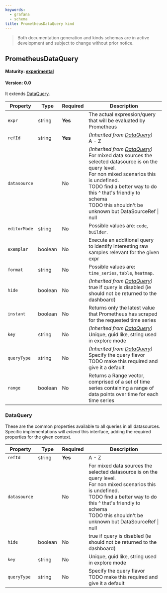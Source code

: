 ```yaml
---
keywords:
  - grafana
  - schema
title: PrometheusDataQuery kind
---
```

> Both documentation generation and kinds schemas are in active development and subject to change without prior notice.

## PrometheusDataQuery

#### Maturity: [experimental](../../../maturity/#experimental)
#### Version: 0.0



It extends [DataQuery](#dataquery).

| Property     | Type    | Required | Description                                                                                                                                                                                                                                                                                            |
|--------------|---------|----------|--------------------------------------------------------------------------------------------------------------------------------------------------------------------------------------------------------------------------------------------------------------------------------------------------------|
| `expr`       | string  | **Yes**  | The actual expression/query that will be evaluated by Prometheus                                                                                                                                                                                                                                       |
| `refId`      | string  | **Yes**  | *(Inherited from [DataQuery](#dataquery))*<br/>A - Z                                                                                                                                                                                                                                                   |
| `datasource` |         | No       | *(Inherited from [DataQuery](#dataquery))*<br/>For mixed data sources the selected datasource is on the query level.<br/>For non mixed scenarios this is undefined.<br/>TODO find a better way to do this ^ that's friendly to schema<br/>TODO this shouldn't be unknown but DataSourceRef &#124; null |
| `editorMode` | string  | No       | Possible values are: `code`, `builder`.                                                                                                                                                                                                                                                                |
| `exemplar`   | boolean | No       | Execute an additional query to identify interesting raw samples relevant for the given expr                                                                                                                                                                                                            |
| `format`     | string  | No       | Possible values are: `time_series`, `table`, `heatmap`.                                                                                                                                                                                                                                                |
| `hide`       | boolean | No       | *(Inherited from [DataQuery](#dataquery))*<br/>true if query is disabled (ie should not be returned to the dashboard)                                                                                                                                                                                  |
| `instant`    | boolean | No       | Returns only the latest value that Prometheus has scraped for the requested time series                                                                                                                                                                                                                |
| `key`        | string  | No       | *(Inherited from [DataQuery](#dataquery))*<br/>Unique, guid like, string used in explore mode                                                                                                                                                                                                          |
| `queryType`  | string  | No       | *(Inherited from [DataQuery](#dataquery))*<br/>Specify the query flavor<br/>TODO make this required and give it a default                                                                                                                                                                              |
| `range`      | boolean | No       | Returns a Range vector, comprised of a set of time series containing a range of data points over time for each time series                                                                                                                                                                             |

### DataQuery

These are the common properties available to all queries in all datasources.
Specific implementations will *extend* this interface, adding the required
properties for the given context.

| Property     | Type    | Required | Description                                                                                                                                                                                                                                             |
|--------------|---------|----------|---------------------------------------------------------------------------------------------------------------------------------------------------------------------------------------------------------------------------------------------------------|
| `refId`      | string  | **Yes**  | A - Z                                                                                                                                                                                                                                                   |
| `datasource` |         | No       | For mixed data sources the selected datasource is on the query level.<br/>For non mixed scenarios this is undefined.<br/>TODO find a better way to do this ^ that's friendly to schema<br/>TODO this shouldn't be unknown but DataSourceRef &#124; null |
| `hide`       | boolean | No       | true if query is disabled (ie should not be returned to the dashboard)                                                                                                                                                                                  |
| `key`        | string  | No       | Unique, guid like, string used in explore mode                                                                                                                                                                                                          |
| `queryType`  | string  | No       | Specify the query flavor<br/>TODO make this required and give it a default                                                                                                                                                                              |


